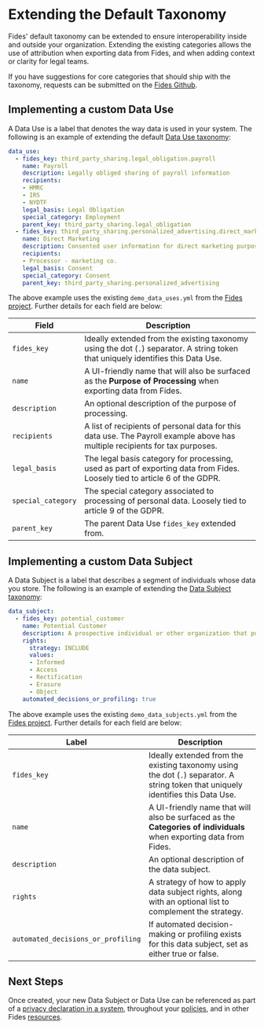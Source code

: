 # Extending the Default Taxonomy

Fides' default taxonomy can be extended to ensure interoperability inside and outside your organization. Extending the existing categories allows the use of attribution when exporting data from Fides, and when adding context or clarity for legal teams.


If you have suggestions for core categories that should ship with the taxonomy, requests can be submitted on the [Fides Github](https://github.com/ethyca/fides/issues).


## Implementing a custom Data Use

 A Data Use is a label that denotes the way data is used in your system. The following is an example of extending the default [Data Use taxonomy](https://ethyca.github.io/fideslang/taxonomy/data_uses/):

```yaml title="data_use.yml"
data_use:
  - fides_key: third_party_sharing.legal_obligation.payroll
    name: Payroll
    description: Legally obliged sharing of payroll information
    recipients:
    - HMRC
    - IRS
    - NYDTF
    legal_basis: Legal Obligation
    special_category: Employment
    parent_key: third_party_sharing.legal_obligation
  - fides_key: third_party_sharing.personalized_advertising.direct_marketing
    name: Direct Marketing
    description: Consented user information for direct marketing purposes
    recipients:
    - Processor - marketing co.
    legal_basis: Consent
    special_category: Consent
    parent_key: third_party_sharing.personalized_advertising
```

The above example uses the existing `demo_data_uses.yml` from the [Fides project](https://github.com/ethyca/fides). Further details for each field are below:

| Field | Description |
|----|------|
|`fides_key` | Ideally extended from the existing taxonomy using the dot (`.`) separator. A string token that uniquely identifies this Data Use. |
| `name`     | A UI-friendly name that will also be surfaced as the **Purpose of Processing** when exporting data from Fides. |
| `description` | An optional description of the purpose of processing. |
| `recipients` |A list of recipients of personal data for this data use. The Payroll example above has multiple recipients for tax purposes. |
| `legal_basis` | The legal basis category for processing, used as part of exporting data from Fides. Loosely tied to article 6 of the GDPR. |
| `special_category` | The special category associated to processing of personal data. Loosely tied to article 9 of the GDPR. |
| `parent_key` | The parent Data Use `fides_key` extended from. |



## Implementing a custom Data Subject
A Data Subject is a label that describes a segment of individuals whose data you store. The following is an example of extending the [Data Subject taxonomy](https://ethyca.github.io/fideslang/taxonomy/data_subjects/):

```yaml title="data_subject.yml"
data_subject:
  - fides_key: potential_customer
    name: Potential Customer
    description: A prospective individual or other organization that purchases goods or services from the organization.
    rights:
      strategy: INCLUDE
      values:
      - Informed
      - Access
      - Rectification
      - Erasure
      - Object
    automated_decisions_or_profiling: true
```
The above example uses the existing `demo_data_subjects.yml` from the [Fides project](https://github.com/ethyca/fides). Further details for each field are below:

| Label | Description |
|----|------|
| `fides_key` | Ideally extended from the existing taxonomy using the dot (`.`) separator. A string token that uniquely identifies this Data Use. |
| `name` | A UI-friendly name that will also be surfaced as the **Categories of individuals**  when exporting data from Fides. |
| `description` | An optional description of the data subject. |
| `rights` | A strategy of how to apply data subject rights, along with an optional list to complement the strategy. |
| `automated_decisions_or_profiling` | If automated decision-making or profiling exists for this data subject, set as either true or false. |

## Next Steps
Once created, your new Data Subject or Data Use can be referenced as part of a [privacy declaration in a system](https://ethyca.github.io/fideslang/resources/system), throughout your [policies](https://ethyca.github.io/fideslang/resources/policy), and in other Fides [resources](https://ethyca.github.io/fideslang/resources/dataset).